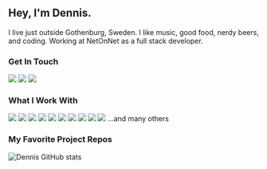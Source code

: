 ## Hey, I'm Dennis.

I live just outside Gothenburg, Sweden. I like music, good food, nerdy beers, and coding. Working at NetOnNet as a full stack developer.

### Get In Touch

<a href="mailto:hundraprocent@me.com"><img src="https://img.shields.io/badge/Gmail-D14836?style=for-the-badge&logo=gmail&logoColor=white"></a> <a href="https://www.linkedin.com/in/dennis-asplind-50989682/"><img src="https://img.shields.io/badge/LinkedIn-0077B5?style=for-the-badge&logo=linkedin&logoColor=white"></a> <a href="#"><img src="https://img.shields.io/badge/portfolio-0A0A0A?style=for-the-badge&logo=dev.to&logoColor=white"></a>

### What I Work With

<img src="https://img.shields.io/badge/JavaScript-F7DF1E?style=for-the-badge&logo=javascript&logoColor=black"> <img src="https://img.shields.io/badge/Node.js-43853D?style=for-the-badge&logo=node.js&logoColor=white"> <img src="https://img.shields.io/badge/HTML5-E34F26?style=for-the-badge&logo=html5&logoColor=white"> <img src="https://img.shields.io/badge/CSS3-1572B6?style=for-the-badge&logo=css3&logoColor=white"> <img src="https://img.shields.io/badge/React-20232A?style=for-the-badge&logo=react&logoColor=61DAFB"> <img src="https://img.shields.io/badge/blazor-000000?style=for-the-badge&logo=blazor&logoColor=b87fff"> <img src="https://img.shields.io/badge/.net-008CD7?style=for-the-badge&logo=.net&logoColor=fff"> <img src="https://img.shields.io/badge/Storybook-fff?style=for-the-badge&logo=storybook&logoColor=ff4785"> <img src="https://img.shields.io/badge/LUA-000080?style=for-the-badge&logo=lua&logoColor=fff"> <img src="https://img.shields.io/badge/jquery-0769ad?style=for-the-badge&logo=jquery&logoColor=fff">
...and many others

### My Favorite Project Repos

![Dennis GitHub stats](https://github-readme-stats.vercel.app/api?username=pRob3&show_icons=true&theme=dark)
